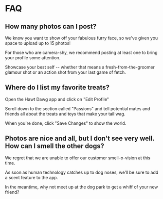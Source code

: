 # FAQ

## How many photos can I post?

We know you want to show off your fabulous furry face, so we've given you space to upload up to 15 photos!

For those who are camera-shy, we recommend posting at least one to bring your profile some attention.

Showcase your best self -- whether that means a fresh-from-the-groomer glamour shot or an action shot from your last game of fetch.

## Where do I list my favorite treats?

Open the Hawt Dawg app and click on "Edit Profile"

Scroll down to the section called "Passions" and tell potential mates and friends all about the treats and toys that make your tail wag.

When you're done, click "Save Changes" to show the world.

## Photos are nice and all, but I don't see very well. How can I smell the other dogs?

We regret that we are unable to offer our customer smell-o-vision at this time.

As soon as human technology catches up to dog noses, we'll be sure to add a scent feature to the app.

In the meantime, why not meet up at the dog park to get a whiff of your new friend?